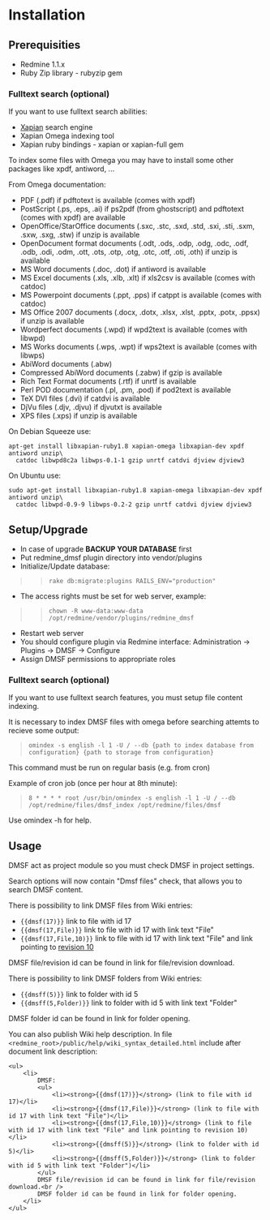 # Installation #

## Prerequisities ##

  * Redmine 1.1.x
  * Ruby Zip library - rubyzip gem

### Fulltext search (optional) ###

If you want to use fulltext search abilities:
  * [Xapian](http://xapian.org) search engine
  * Xapian Omega indexing tool
  * Xapian ruby bindings - xapian or xapian-full gem

To index some files with Omega you may have to install some other
packages like xpdf, antiword, ...

From Omega documentation:
  * PDF (.pdf) if pdftotext is available (comes with xpdf)
  * PostScript (.ps, .eps, .ai) if ps2pdf (from ghostscript) and pdftotext (comes with xpdf) are available
  * OpenOffice/StarOffice documents (.sxc, .stc, .sxd, .std, .sxi, .sti, .sxm, .sxw, .sxg, .stw) if unzip is available
  * OpenDocument format documents (.odt, .ods, .odp, .odg, .odc, .odf, .odb, .odi, .odm, .ott, .ots, .otp, .otg, .otc, .otf, .oti, .oth) if unzip is available
  * MS Word documents (.doc, .dot) if antiword is available
  * MS Excel documents (.xls, .xlb, .xlt) if xls2csv is available (comes with catdoc)
  * MS Powerpoint documents (.ppt, .pps) if catppt is available (comes with catdoc)
  * MS Office 2007 documents (.docx, .dotx, .xlsx, .xlst, .pptx, .potx, .ppsx) if unzip is available
  * Wordperfect documents (.wpd) if wpd2text is available (comes with libwpd)
  * MS Works documents (.wps, .wpt) if wps2text is available (comes with libwps)
  * AbiWord documents (.abw)
  * Compressed AbiWord documents (.zabw) if gzip is available
  * Rich Text Format documents (.rtf) if unrtf is available
  * Perl POD documentation (.pl, .pm, .pod) if pod2text is available
  * TeX DVI files (.dvi) if catdvi is available
  * DjVu files (.djv, .djvu) if djvutxt is available
  * XPS files (.xps) if unzip is available

On Debian Squeeze use:
```
apt-get install libxapian-ruby1.8 xapian-omega libxapian-dev xpdf antiword unzip\ 
  catdoc libwpd8c2a libwps-0.1-1 gzip unrtf catdvi djview djview3
```

On Ubuntu use:
```
sudo apt-get install libxapian-ruby1.8 xapian-omega libxapian-dev xpdf antiword unzip\
  catdoc libwpd-0.9-9 libwps-0.2-2 gzip unrtf catdvi djview djview3
```

## Setup/Upgrade ##

  * In case of upgrade **BACKUP YOUR DATABASE** first
  * Put redmine\_dmsf plugin directory into vendor/plugins
  * Initialize/Update database:
> > ` rake db:migrate:plugins RAILS_ENV="production" `
  * The access rights must be set for web server, example:
> > ` chown -R www-data:www-data /opt/redmine/vendor/plugins/redmine_dmsf `
  * Restart web server
  * You should configure plugin via Redmine interface: Administration -> Plugins -> DMSF -> Configure
  * Assign DMSF permissions to appropriate roles

### Fulltext search (optional) ###

If you want to use fulltext search features, you must setup file content indexing.

It is necessary to index DMSF files with omega before searching attemts to recieve some output:

> ` omindex -s english -l 1 -U / --db {path to index database from configuration} {path to storage from configuration} `

This command must be run on regular basis (e.g. from cron)

Example of cron job (once per hour at 8th minute):
> `8 * * * * root /usr/bin/omindex -s english -l 1 -U / --db /opt/redmine/files/dmsf_index /opt/redmine/files/dmsf`

Use omindex -h for help.

## Usage ##

DMSF act as project module so you must check DMSF in project settings.

Search options will now contain "Dmsf files" check, that allows you to search DMSF content.

There is possibility to link DMSF files from Wiki entries:
  * ` {{dmsf(17)}} ` link to file with id 17
  * ` {{dmsf(17,File)}} ` link to file with id 17 with link text "File"
  * ` {{dmsf(17,File,10)}} ` link to file with id 17 with link text "File" and link pointing to [revision 10](https://code.google.com/p/redmine-dmsf/source/detail?r=10)

DMSF file/revision id can be found in link for file/revision download.

There is possibility to link DMSF folders from Wiki entries:
  * ` {{dmsff(5)}} ` link to folder with id 5
  * ` {{dmsff(5,Folder)}} ` link to folder with id 5 with link text "Folder"

DMSF folder id can be found in link for folder opening.

You can also publish Wiki help description.
In file `<redmine_root>/public/help/wiki_syntax_detailed.html` include after document link description:
```
<ul>
    <li>
    	DMSF:
        <ul>
            <li><strong>{{dmsf(17)}}</strong> (link to file with id 17)</li>
            <li><strong>{{dmsf(17,File)}}</strong> (link to file with id 17 with link text "File")</li>
            <li><strong>{{dmsf(17,File,10)}}</strong> (link to file with id 17 with link text "File" and link pointing to revision 10)</li>
            <li><strong>{{dmsff(5)}}</strong> (link to folder with id 5)</li>
            <li><strong>{{dmsff(5,Folder)}}</strong> (link to folder with id 5 with link text "Folder")</li>
        </ul>
        DMSF file/revision id can be found in link for file/revision download.<br />
        DMSF folder id can be found in link for folder opening.
    </li>
</ul>

```
